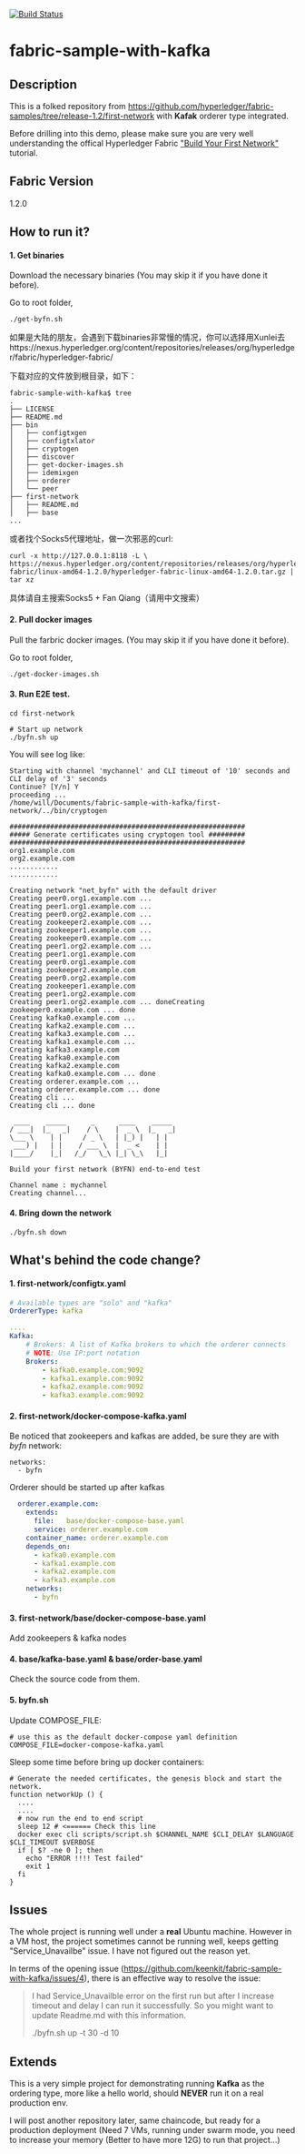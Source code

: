 [![Build Status](https://travis-ci.org/keenkit/fabric-sample-with-kafka.svg?branch=master)](https://travis-ci.org/keenkit/fabric-sample-with-kafka)
# fabric-sample-with-kafka

## Description
This is a folked repository from https://github.com/hyperledger/fabric-samples/tree/release-1.2/first-network with **Kafak** orderer type integrated.

Before drilling into this demo, please make sure you are very well understanding the offical Hyperledger Fabric
["Build Your First Network"](http://hyperledger-fabric.readthedocs.io/en/latest/build_network.html) tutorial.

## Fabric Version
1.2.0

## How to run it?

#### 1. Get binaries 
Download the necessary binaries (You may skip it if you have done it before). 

Go to root folder,
```shell
./get-byfn.sh
```
如果是大陆的朋友，会遇到下载binaries非常慢的情况，你可以选择用Xunlei去https://nexus.hyperledger.org/content/repositories/releases/org/hyperledger/fabric/hyperledger-fabric/

下载对应的文件放到根目录，如下：

```
fabric-sample-with-kafka$ tree
.
├── LICENSE
├── README.md
├── bin
│   ├── configtxgen
│   ├── configtxlator
│   ├── cryptogen
│   ├── discover
│   ├── get-docker-images.sh
│   ├── idemixgen
│   ├── orderer
│   └── peer
├── first-network
│   ├── README.md
│   ├── base
...
```
或者找个Socks5代理地址，做一次邪恶的curl:

```
curl -x http://127.0.0.1:8118 -L \
https://nexus.hyperledger.org/content/repositories/releases/org/hyperledger/fabric/hyperledger-fabric/linux-amd64-1.2.0/hyperledger-fabric-linux-amd64-1.2.0.tar.gz | tar xz
```
具体请自主搜索Socks5 + Fan Qiang（请用中文搜索）

#### 2. Pull docker images

Pull the farbric docker images. (You may skip it if you have done it before).

 Go to root folder,
```
./get-docker-images.sh
```

#### 3. Run E2E test.

```shell
cd first-network

# Start up network
./byfn.sh up
```

You will see log like:

```shell
Starting with channel 'mychannel' and CLI timeout of '10' seconds and CLI delay of '3' seconds
Continue? [Y/n] Y
proceeding ...
/home/will/Documents/fabric-sample-with-kafka/first-network/../bin/cryptogen

##########################################################
##### Generate certificates using cryptogen tool #########
##########################################################
org1.example.com
org2.example.com
............
............

Creating network "net_byfn" with the default driver
Creating peer0.org1.example.com ... 
Creating peer1.org1.example.com ... 
Creating peer0.org2.example.com ... 
Creating zookeeper2.example.com ... 
Creating zookeeper1.example.com ... 
Creating zookeeper0.example.com ... 
Creating peer1.org2.example.com ... 
Creating peer1.org1.example.com
Creating peer0.org1.example.com
Creating zookeeper2.example.com
Creating peer0.org2.example.com
Creating zookeeper1.example.com
Creating peer1.org2.example.com
Creating peer1.org2.example.com ... doneCreating zookeeper0.example.com ... done
Creating kafka0.example.com ... 
Creating kafka2.example.com ... 
Creating kafka3.example.com ... 
Creating kafka1.example.com ... 
Creating kafka3.example.com
Creating kafka0.example.com
Creating kafka2.example.com
Creating kafka0.example.com ... done
Creating orderer.example.com ... 
Creating orderer.example.com ... done
Creating cli ... 
Creating cli ... done

 ____    _____      _      ____    _____ 
/ ___|  |_   _|    / \    |  _ \  |_   _|
\___ \    | |     / _ \   | |_) |   | |  
 ___) |   | |    / ___ \  |  _ <    | |  
|____/    |_|   /_/   \_\ |_| \_\   |_|  

Build your first network (BYFN) end-to-end test

Channel name : mychannel
Creating channel...
```

#### 4. Bring down the network

```shell
./byfn.sh down
```
## What's behind the code change?

#### 1. first-network/configtx.yaml

```yaml
# Available types are "solo" and "kafka"
OrdererType: kafka

....
Kafka:
    # Brokers: A list of Kafka brokers to which the orderer connects
    # NOTE: Use IP:port notation
    Brokers:
        - kafka0.example.com:9092
        - kafka1.example.com:9092
        - kafka2.example.com:9092
        - kafka3.example.com:9092      
```

#### 2. first-network/docker-compose-kafka.yaml

Be noticed that zookeepers and kafkas are added, be sure they are with *byfn* network:

```shell
networks:
  - byfn
```
Orderer should be started up after kafkas

```yaml
  orderer.example.com:
    extends:
      file:   base/docker-compose-base.yaml
      service: orderer.example.com
    container_name: orderer.example.com
    depends_on:
      - kafka0.example.com
      - kafka1.example.com
      - kafka2.example.com
      - kafka3.example.com  
    networks:
      - byfn    
```      

#### 3. first-network/base/docker-compose-base.yaml

Add zookeepers & kafka nodes

#### 4. base/kafka-base.yaml & base/order-base.yaml

Check the source code from them.

#### 5. byfn.sh

Update COMPOSE_FILE:

```shell
# use this as the default docker-compose yaml definition
COMPOSE_FILE=docker-compose-kafka.yaml
```

Sleep some time before bring up docker containers:

```shell
# Generate the needed certificates, the genesis block and start the network.
function networkUp () {
  ....
  ....
  # now run the end to end script
  sleep 12 # <====== Check this line
  docker exec cli scripts/script.sh $CHANNEL_NAME $CLI_DELAY $LANGUAGE $CLI_TIMEOUT $VERBOSE
  if [ $? -ne 0 ]; then
    echo "ERROR !!!! Test failed"
    exit 1
  fi
}
```

## Issues
The whole project is running well under a **real** Ubuntu machine. However in a VM host, the project sometimes cannot be running well, keeps getting "Service_Unavailbe" issue. I have not figured out the reason yet.

In terms of the opening issue (https://github.com/keenkit/fabric-sample-with-kafka/issues/4), there is an effective way to resolve the issue:
>I had Service_Unavailble error on the first run but after I increase timeout and delay I can run it successfully. So you might want to update Readme.md with this information.
>
>./byfn.sh up -t 30 -d 10


## Extends
This is a very simple project for demonstrating running **Kafka** as the ordering type, more like a hello world, should **NEVER** run it on a real production env.

I will post another repository later, same chaincode, but ready for a production deployment (Need 7 VMs, running under swarm mode, you need to increase your memory (Better to have more 12G) to run that project...)
